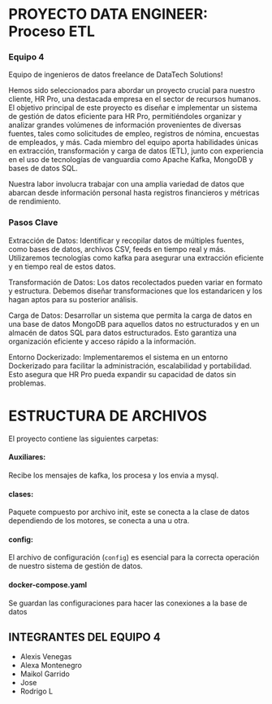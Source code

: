 # PROYECTO DATA ENGINEER: Proceso ETL
### Equipo 4


Equipo de ingenieros de datos freelance de DataTech Solutions!

Hemos sido seleccionados para abordar un proyecto crucial para nuestro cliente, HR Pro, una destacada empresa en el sector de recursos humanos. El objetivo principal de este proyecto es diseñar e implementar un sistema de gestión de datos eficiente para HR Pro, permitiéndoles organizar y analizar grandes volúmenes de información provenientes de diversas fuentes, tales como solicitudes de empleo, registros de nómina, encuestas de empleados, y más. Cada miembro del equipo aporta habilidades únicas en extracción, transformación y carga de datos (ETL), junto con experiencia en el uso de tecnologías de vanguardia como Apache Kafka, MongoDB y bases de datos SQL.


Nuestra labor involucra trabajar con una amplia variedad de datos que abarcan desde información personal hasta registros financieros y métricas de rendimiento.

### Pasos Clave


Extracción de Datos: Identificar y recopilar datos de múltiples fuentes, como bases de datos, archivos CSV, feeds en tiempo real y más. Utilizaremos tecnologías como kafka para asegurar una extracción eficiente y en tiempo real de estos datos.

Transformación de Datos: Los datos recolectados pueden variar en formato y estructura. Debemos diseñar transformaciones que los estandaricen y los hagan aptos para su posterior análisis.

Carga de Datos: Desarrollar un sistema que permita la carga de datos en una base de datos MongoDB para aquellos datos no estructurados y en un almacén de datos SQL para datos estructurados. Esto garantiza una organización eficiente y acceso rápido a la información.

Entorno Dockerizado: Implementaremos el sistema en un entorno Dockerizado para facilitar la administración, escalabilidad y portabilidad. Esto asegura que HR Pro pueda expandir su capacidad de datos sin problemas.

# ESTRUCTURA DE ARCHIVOS
 
 El proyecto contiene las siguientes carpetas:

 #### Auxiliares: 
 Recibe los mensajes de kafka, los procesa y los envia a mysql.

#### clases:
Paquete compuesto por archivo init, este se conecta a la clase de datos dependiendo de  los motores, se conecta a una u otra.

#### config: 
El archivo de configuración (`config`) es esencial para la correcta operación de nuestro sistema de gestión de datos.

#### docker-compose.yaml
Se guardan las configuraciones para hacer las conexiones a la base de datos


## INTEGRANTES DEL EQUIPO 4

- Alexis Venegas
- Alexa Montenegro
- Maikol Garrido
- Jose 
- Rodrigo L